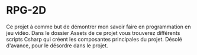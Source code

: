 # RPG-2D
Ce projet à comme but de démontrer mon savoir faire en programmation en jeu vidéo. Dans le dossier Assets de ce projet vous trouverez différents scripts Csharp qui créent les composantes principales du projet. Désolé d'avance, pour le désordre dans le projet.
